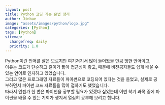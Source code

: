```yaml
---
layout: post
title: Python 코딩 기본 문법 정리
author: Jinbae
image: "assets/images/python/logo.jpg"
categories: [Python]
tags: [Python]
sitemap:
  changefreq: daily
  priority: 1.0
---
```


Python이란 언어를 잘은 모르지만 여기저기서 많이 들어봤을 만큼 핫한 언어이고,  
이유는 코드가 단순하고 길이가 짧아 접근성이 좋고, 때문에 비전공자들도 쉽게 배울 수 있는 언어로 인지하고 있었습니다.  
그리고 많은 프로그래밍 자료들이 파이썬으로 코딩되어 있다는 것을 들었고, 실제로 공부하면서 파이썬 코드 자료들을 많이 접하기도 했었습니다.  
따라서 언젠가 한 번은 파이썬을 공부할 필요가 있겠다 싶었는데 이번 학기 과목 중에 파이썬을 배울 수 있는 기회가 생겨서 열심히 공부해 보려고 합니다.


